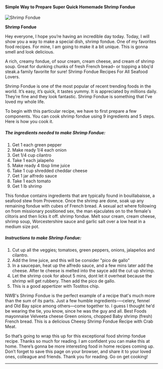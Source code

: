             

#### Simple Way to Prepare Super Quick Homemade Shrimp Fondue

![Shrimp Fondue](https://img-global.cpcdn.com/recipes/5470646960652288/751x532cq70/shrimp-fondue-recipe-main-photo.jpg)

**Shrimp Fondue**

Hey everyone, I hope you’re having an incredible day today. Today, I will show you a way to make a special dish, shrimp fondue. One of my favorites food recipes. For mine, I am going to make it a bit unique. This is gonna smell and look delicious.

A rich, creamy fondue, of sour cream, cream cheese, and cream of shrimp soup. Great for dunking chunks of fresh French bread– or topping a bbq'd steak.a family favorite for sure! Shrimp Fondue Recipes For All Seafood Lovers.

Shrimp Fondue is one of the most popular of recent trending foods in the world. It’s easy, it’s quick, it tastes yummy. It is appreciated by millions daily. They’re fine and they look fantastic. Shrimp Fondue is something that I’ve loved my whole life.

To begin with this particular recipe, we have to first prepare a few components. You can cook shrimp fondue using 9 ingredients and 5 steps. Here is how you cook it.

##### The ingredients needed to make Shrimp Fondue:

1.  Get 1 each green pepper
2.  Make ready 1/4 each onion
3.  Get 1/4 cup cilantro
4.  Take 1 each jalapeño
5.  Make ready 4 tbsp lime juice
6.  Take 1 cup shredded cheddar cheese
7.  Get 1 jar alfredo sauce
8.  Take 1 each tomato
9.  Get 1 lb shrimp

This fondue contains ingredients that are typically found in bouillabaisse, a seafood stew from Provence. Once the shrimp are done, soak up any remaining fondue with cubes of French bread. A sexual act where following on from missionary positioned sex, the man ejaculates on to the female's clitoris and then licks it off. shrimp fondue. Melt sour cream, cream cheese, shrimp soup, Worcestershire sauce and garlic salt over a low heat in a medium size pot.

##### Instructions to make Shrimp Fondue:

1.  Cut up all the veggies; tomatoes, green peppers, onions, jalapeños and cilantro.
2.  Add the lime juice, and this will be consider "pico de gallo"
3.  In a saucepan, heat up the alfredo sauce, and a few mins later add the cheese. After te cheese is melted into the sayce add the cut up shrimp.
4.  Let the shrimp cook for about 5 mins, dont let it overheat because the shrimp will get rubbery. Then add the pico de gallo.
5.  This is a good appertizer with Tostitos chip.

NWB's Shrimp Fondue is the perfect example of a recipe that's much more than the sum of its parts. Just a few humble ingredients-—celery, fennel and Old Bay spice among others—come together to. I guess I thought he'd be wearing the tie, you know, since he was the guy and all. Best Foods mayonnaise Velveeta cheese Green onions, chopped Baby shrimp (fresh) French bread. This is a delicious Cheesy Shrimp Fondue Recipe with Crab Meat.

So that’s going to wrap this up for this exceptional food shrimp fondue recipe. Thanks so much for reading. I am confident you can make this at home. There’s gonna be more interesting food in home recipes coming up. Don’t forget to save this page on your browser, and share it to your loved ones, colleague and friends. Thank you for reading. Go on get cooking!

* * *